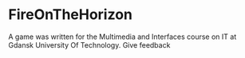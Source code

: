 # FireOnTheHorizon
A game was written for the Multimedia and Interfaces course on IT at Gdansk University Of Technology.
Give feedback


